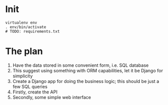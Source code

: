 # Init
```shell
virtualenv env
. env/bin/activate
# TODO: requirements.txt
```

# The plan
1. Have the data stored in some convenient form, i.e. SQL database
1. This suggest using something with ORM capabilities, let it be Django for simplicity
1. Create a Django app for doing the business logic; this should be just a few SQL queries
1. Firstly, create the API
1. Secondly, some simple web interface